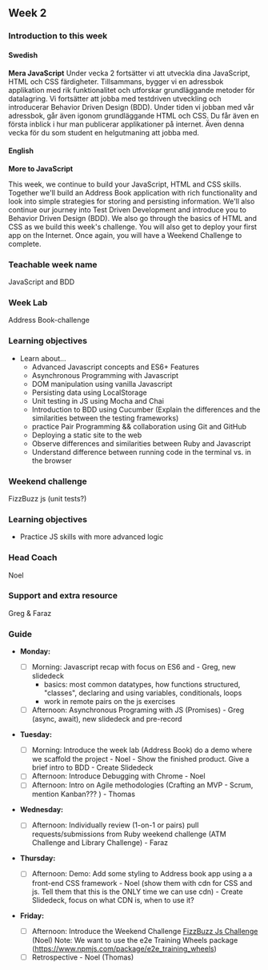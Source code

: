 ## Week 2
### Introduction to this week

#### Swedish
**Mera JavaScript**
Under vecka 2 fortsätter vi att utveckla dina JavaScript, HTML och CSS färdigheter. Tillsammans, bygger vi en adressbok applikation med rik funktionalitet och utforskar grundläggande metoder för datalagring. Vi fortsätter att jobba med testdriven utveckling och introducerar Behavior Driven Design (BDD). Under tiden vi jobban med vår adressbok, går även igonom grundläggande HTML och CSS. Du får även en första inblick i hur man publicerar applikationer på internet. Även denna vecka för du som student en helgutmaning att jobba med.

#### English
**More to JavaScript**

This week, we continue to build your JavaScript, HTML and CSS skills. Together we'll build an Address Book application with rich functionality and look into simple strategies for storing and persisting information. We'll also continue our journey into Test Driven Development and introduce you to Behavior Driven Design (BDD). We also go through the basics of HTML and CSS as we build this week's challenge. You will also get to deploy your first app on the Internet. Once again, you will have a Weekend Challenge to complete.

### Teachable week name
JavaScript and BDD

### Week Lab
Address Book-challenge

### Learning objectives
* Learn about...
  - Advanced Javascript concepts and ES6+ Features
  - Asynchronous Programming with Javascript
  - DOM manipulation using vanilla Javascript
  - Persisting data using LocalStorage
  - Unit testing in JS using Mocha and Chai
  - Introduction to BDD using Cucumber (Explain the differences and the similarities between the testing frameworks)
  - practice Pair Programming && collaboration using Git and GitHub
  - Deploying a static site to the web
  - Observe differences and similarities between Ruby and Javascript
  - Understand difference between running code in the terminal vs. in the browser

### Weekend challenge
FizzBuzz js (unit tests?)

### Learning objectives
- Practice JS skills with more advanced logic

### Head Coach 
Noel

### Support and extra resource
Greg & Faraz

### Guide
- **Monday:**
  - [ ] Morning: Javascript recap with focus on ES6 and  - Greg, new slidedeck 
    - basics: most common datatypes, how functions structured, "classes", declaring and using variables, conditionals, loops
    - work in remote pairs on the js exercises
  - [ ] Afternoon: Asynchronous Programing with JS (Promises) - Greg (async, await), new slidedeck and pre-record 
  
- **Tuesday:**
  - [ ] Morning: Introduce the week lab (Address Book) do a demo where we scaffold the project - Noel - Show the finished product. Give a brief intro to BDD - Create Slidedeck
  - [ ] Afternoon: Introduce Debugging with Chrome - Noel
  - [ ] Afternoon: Intro on Agile methodologies (Crafting an MVP - Scrum, mention Kanban??? ) - Thomas
  
- **Wednesday:**
  - [ ] Afternoon: Individually review (1-on-1 or pairs) pull requests/submissions from Ruby weekend challenge (ATM Challenge and Library Challenge) - Faraz 
   
- **Thursday:**
   - [ ] Afternoon: Demo: Add some styling to Address book app using a a front-end CSS framework - Noel (show them with cdn for CSS and js. Tell them that this is the ONLY time we can use cdn) - Create Slidedeck, focus on what CDN is, when to use it?

- **Friday:**
 
  - [ ] Afternoon: Introduce the Weekend Challenge [FizzBuzz Js Challenge ](../miscellaneous/assessments/week_2_assessment.md) (Noel) Note: We want to use the e2e Training Wheels package (https://www.npmjs.com/package/e2e_training_wheels)
  - [ ] Retrospective - Noel (Thomas)
